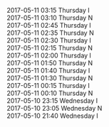 2017-05-11 03:15 Thursday  I  
2017-05-11 03:10 Thursday  N  
2017-05-11 02:45 Thursday  I  
2017-05-11 02:35 Thursday  N  
2017-05-11 02:30 Thursday  I  
2017-05-11 02:15 Thursday  N  
2017-05-11 02:00 Thursday  I  
2017-05-11 01:50 Thursday  N  
2017-05-11 01:40 Thursday  I  
2017-05-11 01:30 Thursday  N  
2017-05-11 00:15 Thursday  I  
2017-05-11 00:10 Thursday  N  
2017-05-10 23:15 Wednesday  I  
2017-05-10 23:05 Wednesday  N  
2017-05-10 21:40 Wednesday  I  
